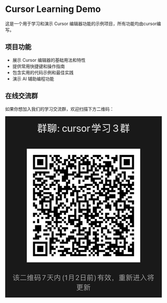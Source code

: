 # Cursor Learning Demo

这是一个用于学习和演示 Cursor 编辑器功能的示例项目，所有功能均由cursor编写。

## 项目功能

- 展示 Cursor 编辑器的基础用法和特性
- 提供常用快捷键和操作指南
- 包含实用的代码示例和最佳实践
- 演示 AI 辅助编程功能

## 在线交流群

如果你想加入我们的学习交流群，欢迎扫描下方二维码：

![学习交流群](./public/img/WechatIMG107.jpg)
